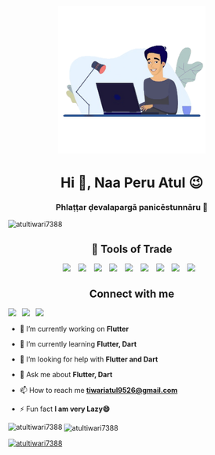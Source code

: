 <p align="center"> <img src="https://github.com/atultiwari7388/social-media-app-firebase/blob/bottom-bar/assets/gif-unscreen.gif" alt="atultiwari7388" height="300" /></p>

<h1 align="center">Hi 👋, Naa Peru Atul 😉</h1>
<h3 align="center">Phlaṭṭar ḍevalapar‌gā panicēstunnāru 🤫</h3>

<p align="left"> <img src="https://komarev.com/ghpvc/?username=atultiwari7388&label=Profile%20views&color=0e75b6&style=flat" alt="atultiwari7388" /> </p>

<h2 align="center"> 🔭 Tools of Trade</h2>
<p align="center">
  <img src="https://img.shields.io/badge/Flutter-%2302569B.svg?style=for-the-badge&logo=Flutter&logoColor=white"/>&nbsp;&nbsp;&nbsp;
  <img src="https://img.shields.io/badge/React-%2302569B.svg?style=for-the-badge&logo=React&logoColor=white"/>&nbsp;&nbsp;&nbsp;
  <img src="https://img.shields.io/badge/dart-%230175C2.svg?style=for-the-badge&logo=dart&logoColor=white"/>&nbsp;&nbsp;&nbsp;
  <img src="https://img.shields.io/badge/firebase-%23039BE5.svg?style=for-the-badge&logo=firebase"/>&nbsp;&nbsp;&nbsp;
<!--   <img src="https://img.shields.io/badge/node.js%20-%2343853D.svg?&style=for-the-badge&logo=node.js&logoColor=white" />&nbsp;&nbsp;&nbsp; -->
  <img src="https://img.shields.io/badge/javascript-%23323330.svg?style=for-the-badge&logo=javascript&logoColor=%23F7DF1E"/>&nbsp;&nbsp;&nbsp;
<!--   <img src="https://img.shields.io/badge/typescript-%23007ACC.svg?style=for-the-badge&logo=typescript&logoColor=white"/>&nbsp;&nbsp;&nbsp; -->
  <img src="https://img.shields.io/badge/Adobe%20XD-470137?style=for-the-badge&logo=Adobe%20XD&logoColor=#FF61F6"/>&nbsp;&nbsp;&nbsp;
  <img src="https://img.shields.io/badge/postgres-%23316192.svg?style=for-the-badge&logo=postgresql&logoColor=white"/>&nbsp;&nbsp;&nbsp;
  <img src="https://img.shields.io/badge/MongoDB-%234ea94b.svg?style=for-the-badge&logo=mongodb&logoColor=white"/>&nbsp;&nbsp;&nbsp;
  <img src="https://img.shields.io/badge/yarn-%232C8EBB.svg?style=for-the-badge&logo=yarn&logoColor=white"/>&nbsp;&nbsp;&nbsp;
</p>

<h2 align="center"> Connect with me</h2>
<p align="center">

<a href="https://www.facebook.com/profile.php?id=100060762835342" align="center"><img src="https://img.shields.io/badge/Facebook-%231877F2.svg?style=for-the-badge&logo=Facebook&logoColor=white"/></a>&nbsp;&nbsp;&nbsp;<a href="https://www.linkedin.com/in/atul-tiwari-67355322b/" align="center"><img src="https://img.shields.io/badge/linkedin-%230077B5.svg?style=for-the-badge&logo=linkedin&logoColor=white"/></a>&nbsp;&nbsp;&nbsp;<a href="https://www.instagram.com/atul_tiwari45/"><img src="https://img.shields.io/badge/Instagram-%23E4405F.svg?style=for-the-badge&logo=Instagram&logoColor=white"/></a>&nbsp;&nbsp;&nbsp;
</p>


- 🔭 I’m currently working on **Flutter**

- 🌱 I’m currently learning **Flutter, Dart**

- 🤝 I’m looking for help with **Flutter and Dart**

- 💬 Ask me about **Flutter, Dart**

- 📫 How to reach me **tiwariatul9526@gmail.com**

- ⚡ Fun fact **I am very Lazy😄**

<p><img align="left" src="https://github-readme-stats.vercel.app/api/top-langs?username=atultiwari7388&show_icons=true&locale=en" alt="atultiwari7388" /></p>

<p>&nbsp;<img align="center" src="https://github-readme-stats.vercel.app/api?username=atultiwari7388&show_icons=true&locale=en" alt="atultiwari7388" /></p>



<p align="left"> <a href="https://github.com/ryo-ma/github-profile-trophy"><img src="https://github-profile-trophy.vercel.app/?username=atultiwari7388" alt="atultiwari7388" /></a> </p>
